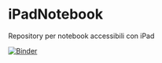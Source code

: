 # iPadNotebook
 Repository per notebook accessibili con iPad

[![Binder](https://mybinder.org/badge_logo.svg)](https://mybinder.org/v2/gh/giuluk/iPadNotebook/master)

